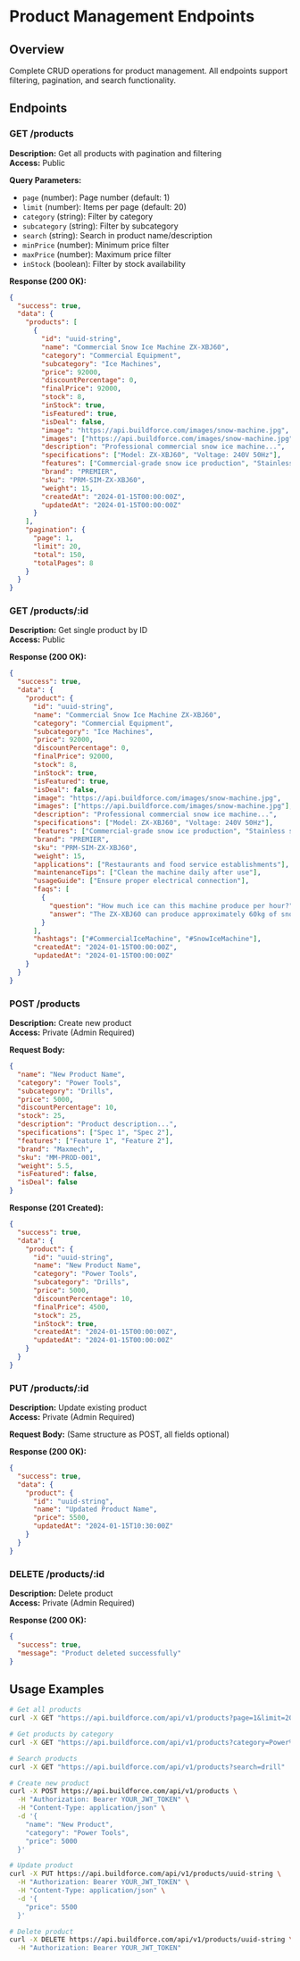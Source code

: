 # Product Management Endpoints

## Overview
Complete CRUD operations for product management. All endpoints support filtering, pagination, and search functionality.

## Endpoints

### GET /products
**Description:** Get all products with pagination and filtering  
**Access:** Public

**Query Parameters:**
- `page` (number): Page number (default: 1)
- `limit` (number): Items per page (default: 20)
- `category` (string): Filter by category
- `subcategory` (string): Filter by subcategory
- `search` (string): Search in product name/description
- `minPrice` (number): Minimum price filter
- `maxPrice` (number): Maximum price filter
- `inStock` (boolean): Filter by stock availability

**Response (200 OK):**
```json
{
  "success": true,
  "data": {
    "products": [
      {
        "id": "uuid-string",
        "name": "Commercial Snow Ice Machine ZX-XBJ60",
        "category": "Commercial Equipment",
        "subcategory": "Ice Machines",
        "price": 92000,
        "discountPercentage": 0,
        "finalPrice": 92000,
        "stock": 8,
        "inStock": true,
        "isFeatured": true,
        "isDeal": false,
        "image": "https://api.buildforce.com/images/snow-machine.jpg",
        "images": ["https://api.buildforce.com/images/snow-machine.jpg"],
        "description": "Professional commercial snow ice machine...",
        "specifications": ["Model: ZX-XBJ60", "Voltage: 240V 50Hz"],
        "features": ["Commercial-grade snow ice production", "Stainless steel construction"],
        "brand": "PREMIER",
        "sku": "PRM-SIM-ZX-XBJ60",
        "weight": 15,
        "createdAt": "2024-01-15T00:00:00Z",
        "updatedAt": "2024-01-15T00:00:00Z"
      }
    ],
    "pagination": {
      "page": 1,
      "limit": 20,
      "total": 150,
      "totalPages": 8
    }
  }
}
```

### GET /products/:id
**Description:** Get single product by ID  
**Access:** Public

**Response (200 OK):**
```json
{
  "success": true,
  "data": {
    "product": {
      "id": "uuid-string",
      "name": "Commercial Snow Ice Machine ZX-XBJ60",
      "category": "Commercial Equipment",
      "subcategory": "Ice Machines",
      "price": 92000,
      "discountPercentage": 0,
      "finalPrice": 92000,
      "stock": 8,
      "inStock": true,
      "isFeatured": true,
      "isDeal": false,
      "image": "https://api.buildforce.com/images/snow-machine.jpg",
      "images": ["https://api.buildforce.com/images/snow-machine.jpg"],
      "description": "Professional commercial snow ice machine...",
      "specifications": ["Model: ZX-XBJ60", "Voltage: 240V 50Hz"],
      "features": ["Commercial-grade snow ice production", "Stainless steel construction"],
      "brand": "PREMIER",
      "sku": "PRM-SIM-ZX-XBJ60",
      "weight": 15,
      "applications": ["Restaurants and food service establishments"],
      "maintenanceTips": ["Clean the machine daily after use"],
      "usageGuide": ["Ensure proper electrical connection"],
      "faqs": [
        {
          "question": "How much ice can this machine produce per hour?",
          "answer": "The ZX-XBJ60 can produce approximately 60kg of snow ice per hour"
        }
      ],
      "hashtags": ["#CommercialIceMachine", "#SnowIceMachine"],
      "createdAt": "2024-01-15T00:00:00Z",
      "updatedAt": "2024-01-15T00:00:00Z"
    }
  }
}
```

### POST /products
**Description:** Create new product  
**Access:** Private (Admin Required)

**Request Body:**
```json
{
  "name": "New Product Name",
  "category": "Power Tools",
  "subcategory": "Drills",
  "price": 5000,
  "discountPercentage": 10,
  "stock": 25,
  "description": "Product description...",
  "specifications": ["Spec 1", "Spec 2"],
  "features": ["Feature 1", "Feature 2"],
  "brand": "Maxmech",
  "sku": "MM-PROD-001",
  "weight": 5.5,
  "isFeatured": false,
  "isDeal": false
}
```

**Response (201 Created):**
```json
{
  "success": true,
  "data": {
    "product": {
      "id": "uuid-string",
      "name": "New Product Name",
      "category": "Power Tools",
      "subcategory": "Drills",
      "price": 5000,
      "discountPercentage": 10,
      "finalPrice": 4500,
      "stock": 25,
      "inStock": true,
      "createdAt": "2024-01-15T00:00:00Z",
      "updatedAt": "2024-01-15T00:00:00Z"
    }
  }
}
```

### PUT /products/:id
**Description:** Update existing product  
**Access:** Private (Admin Required)

**Request Body:** (Same structure as POST, all fields optional)

**Response (200 OK):**
```json
{
  "success": true,
  "data": {
    "product": {
      "id": "uuid-string",
      "name": "Updated Product Name",
      "price": 5500,
      "updatedAt": "2024-01-15T10:30:00Z"
    }
  }
}
```

### DELETE /products/:id
**Description:** Delete product  
**Access:** Private (Admin Required)

**Response (200 OK):**
```json
{
  "success": true,
  "message": "Product deleted successfully"
}
```

## Usage Examples

```bash
# Get all products
curl -X GET "https://api.buildforce.com/api/v1/products?page=1&limit=20"

# Get products by category
curl -X GET "https://api.buildforce.com/api/v1/products?category=Power%20Tools"

# Search products
curl -X GET "https://api.buildforce.com/api/v1/products?search=drill"

# Create new product
curl -X POST https://api.buildforce.com/api/v1/products \
  -H "Authorization: Bearer YOUR_JWT_TOKEN" \
  -H "Content-Type: application/json" \
  -d '{
    "name": "New Product",
    "category": "Power Tools",
    "price": 5000
  }'

# Update product
curl -X PUT https://api.buildforce.com/api/v1/products/uuid-string \
  -H "Authorization: Bearer YOUR_JWT_TOKEN" \
  -H "Content-Type: application/json" \
  -d '{
    "price": 5500
  }'

# Delete product
curl -X DELETE https://api.buildforce.com/api/v1/products/uuid-string \
  -H "Authorization: Bearer YOUR_JWT_TOKEN"
``` 